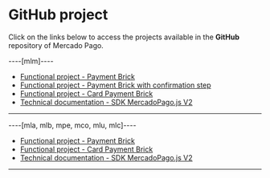 # GitHub project

Click on the links below to access the projects available in the **GitHub** repository of Mercado Pago.

----[mlm]----
* [Functional project - Payment Brick](https://github.com/mercadopago/payment-bricks-sample-node)
* [Functional project - Payment Brick with confirmation step](https://github.com/mercadopago/payment-bricks-review-sample-node)
* [Functional project - Card Payment Brick](https://github.com/mercadopago/card-payment-bricks-sample)
* [Technical documentation - SDK MercadoPago.js V2](https://github.com/mercadopago/sdk-js)

------------
----[mla, mlb, mpe, mco, mlu, mlc]----
* [Functional project - Payment Brick](https://github.com/mercadopago/payment-bricks-sample-node)
* [Functional project - Card Payment Brick](https://github.com/mercadopago/card-payment-bricks-sample)
* [Technical documentation - SDK MercadoPago.js V2](https://github.com/mercadopago/sdk-js)

------------